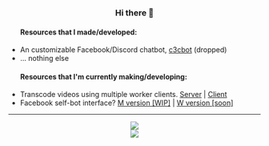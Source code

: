 <div align="center">
  <h3>Hi there 👋</h3>
  <ul align="left">
    <h4>Resources that I made/developed:</h4>
    <li>An customizable Facebook/Discord chatbot, <a href="https://github.com/c3cbot/c3c-0x">c3cbot</a> (dropped)</li>
    <li>... nothing else</li>
  </ul>
  <ul align="left">
    <h4>Resources that I'm currently making/developing:</h4>
    <li>Transcode videos using multiple worker clients. <a href="https://github.com/BadAimWeeb/distributed-transcoding-server">Server</a> | <a href="https://github.com/BadAimWeeb/distributed-transcoding-client">Client</a></li>
    <li>Facebook self-bot interface? <a href="https://github.com/BadAimWeeb/fbself-m">M version [WIP]</a> | <a href="https://github.com/BadAimWeeb/fbself-w">W version [soon]</a></li>
  </ul>
  <hr>
  <a href="https://github.com/anuraghazra/github-readme-stats">
    <img src="https://github-readme-stats.vercel.app/api?username=BadAimWeeb&show_icons=true&theme=tokyonight&count_private=true">
  </a><br>
  <a href="https://github.com/anuraghazra/github-readme-stats">
    <img src="https://github-readme-stats.vercel.app/api//top-langs?username=BadAimWeeb&show_icons=true&theme=tokyonight&count_private=true&langs_count=10&layout=compact">
  </a>
</div>

<!--
- 🔭 I’m currently working on ...
- 🌱 I’m currently learning ...
- 👯 I’m looking to collaborate on ...
- 🤔 I’m looking for help with ...
- 💬 Ask me about ...
- 📫 How to reach me: ...
- 😄 Pronouns: ...
- ⚡ Fun fact: ...
-->
